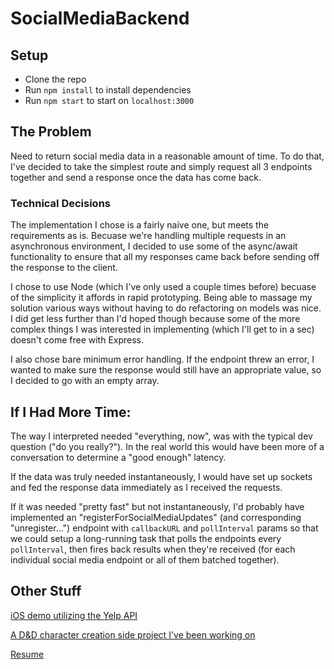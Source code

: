 # SocialMediaBackend

## Setup
* Clone the repo
* Run `npm install` to install dependencies
* Run `npm start` to start on `localhost:3000`

## The Problem
Need to return social media data in a reasonable amount of time. To do that, I've decided to take the simplest route and simply request all 3 endpoints together and send a response once the data has come back.

### Technical Decisions
The implementation I chose is a fairly naive one, but meets the requirements as is. Becuase we're handling multiple requests in an asynchronous environment, I decided to use some of the async/await functionality to ensure that all my responses came back before sending off the response to the client.

I chose to use Node (which I've only used a couple times before) becuase of the simplicity it affords in rapid prototyping. Being able to massage my solution various ways without having to do refactoring on models was nice. I did get less further than I'd hoped though because some of the more complex things I was interested in implementing (which I'll get to in a sec) doesn't come free with Express.

I also chose bare minimum error handling. If the endpoint threw an error, I wanted to make sure the response would still have an appropriate value, so I decided to go with an empty array.

## If I Had More Time:

The way I interpreted needed "everything, now", was with the typical dev question ("do you really?"). In the real world this would have been more of a conversation to determine a "good enough" latency. 

If the data was truly needed instantaneously, I would have set up sockets and fed the response data immediately as I received the requests. 

If it was needed "pretty fast" but not instantaneously, I'd probably have implemented an "registerForSocialMediaUpdates" (and corresponding "unregister...") endpoint with `callbackURL` and `pollInterval` params so that we could setup a long-running task that polls the endpoints every `pollInterval`, then fires back results when they're received (for each individual social media endpoint or all of them batched together).

## Other Stuff
[iOS demo utilizing the Yelp API](https://github.com/atmikev/YelpSearchDemo)

[A D&D character creation side project I've been working on](https://github.com/atmikev/squire)

[Resume](https://docs.google.com/document/d/1w-604k_DhAxreM7rInAyZ_p35SmFCj1aVCpT_5W8kqQ/edit?usp=sharing)